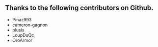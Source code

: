 ## Thanks to the following contributors on Github.

- Pinaz993
- cameron-gagnon
- plusls
- LoupDuQc
- OroArmor
